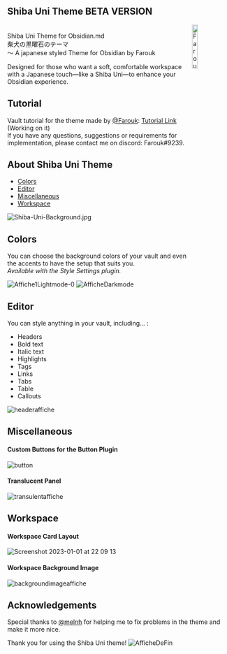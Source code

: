 ## Shiba Uni Theme BETA VERSION

<p>
  <a href="https://github.com/faroukx/handle-path-oz">
    <img width="16%" align="right" alt="Farouk's github stats" src="https://user-images.githubusercontent.com/109313204/210188991-90181242-5193-472e-8d98-023209b9a2ef.png" />
  </a> <br> Shiba Uni Theme for Obsidian.md <br> 柴犬の黒曜石のテーマ <br> ～ A japanese styled Theme for Obsidian by Farouk <br>
  
Designed for those who want a soft, comfortable workspace with a Japanese touch—like a Shiba Uni—to enhance your Obsidian experience.


  
## Tutorial
Vault tutorial for the theme made by [@Farouk](https://github.com/faroukx): [Tutorial Link](https://github.com/faroukx/obsidian-homepage) (Working on it)<br>
If you have any questions, suggestions or requirements for implementation, please contact me on discord: Farouk#9239.


## About Shiba Uni Theme
- [Colors](#Colors)
- [Editor](#Editor)
- [Miscellaneous](#Miscellaneous)
- [Workspace](#Workspace)
  
  
  
  
![Shiba-Uni-Background.jpg](https://user-images.githubusercontent.com/109313204/209595415-c0c64ada-322e-440d-974d-a4f3ffd04264.jpg)

 
## Colors
You can choose the background colors of your vault and even the accents to have the setup that suits you. <br>
_Available with the Style Settings plugin._
  
![Affiche1Lightmode-0](https://user-images.githubusercontent.com/109313204/210191460-d6272079-931d-4f02-8498-9feadb2794dd.png)
![AfficheDarkmode](https://user-images.githubusercontent.com/109313204/210260868-a86c4bd1-286a-4550-ad6c-92af147e7a57.png)


## Editor
You can style anything in your vault, including... :
- Headers 
- Bold text
- Italic text
- Highlights
- Tags
- Links
- Tabs
- Table
- Callouts

![headeraffiche](https://user-images.githubusercontent.com/109313204/210260418-0c8810ba-4494-468e-b0a0-e698ab8ab9d4.png)

  
## Miscellaneous
#### Custom Buttons for the Button Plugin
![button](https://user-images.githubusercontent.com/109313204/210191989-d9b4e0f1-77bf-4598-9c4d-dd8ff960a8b2.jpg)

#### Translucent Panel
![transulentaffiche](https://user-images.githubusercontent.com/109313204/210192036-a4136ca5-a410-4bab-a108-5ecd0c89a121.jpg)

  
## Workspace
#### Workspace Card Layout
![Screenshot 2023-01-01 at 22 09 13](https://user-images.githubusercontent.com/109313204/210192626-31f78571-02e2-42df-9d4f-ded5da838d1a.png)


#### Workspace Background Image
![backgroundimageaffiche](https://user-images.githubusercontent.com/109313204/210192490-d4fb9ee3-a1ce-46e3-b723-6e0b951d1848.jpg)

## Acknowledgements
  
Special thanks to [@melnh](https://github.com/melnhh) for helping me to fix problems in the theme and make it more nice.
  
Thank you for using the Shiba Uni theme!
![AfficheDeFin](https://user-images.githubusercontent.com/109313204/209595407-954ff924-c4a2-4be8-8900-34f39551abec.jpg)

